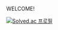 WELCOME!


[![Solved.ac 프로필](http://mazassumnida.wtf/api/v2/generate_badge?boj=jjh8669)](https://solved.ac/jjh8669)
